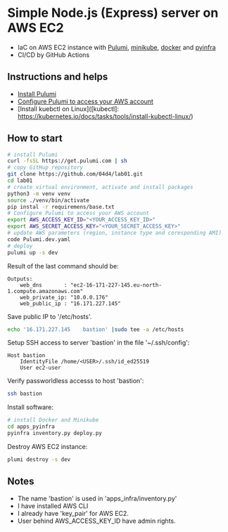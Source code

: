 # Simple Node.js (Express) server on AWS EC2

- IaC on AWS EC2 instance with [Pulumi], [minikube], [docker] and [pyinfra]
- CI/CD by GitHub Actions

## Instructions and helps

- [Install Pulumi](https://www.pulumi.com/docs/iac/get-started/aws/begin/#install-pulumi)
- [Configure Pulumi to access your AWS account](https://www.pulumi.com/docs/iac/get-started/aws/begin/#configure-pulumi-to-access-your-aws-account)
- [Install kuebctl on Linux]([kubectl]: https://kubernetes.io/docs/tasks/tools/install-kubectl-linux/)

## How to start

```bash
# install Pulumi
curl -fsSL https://get.pulumi.com | sh
# copy GitHup repository
git clone https://github.com/04d4/lab01.git
cd lab01
# create virtual environment, activate and install packages
python3 -m venv venv
source ./venv/bin/activate
pip instal -r requiremens/base.txt
# Configure Pulumi to access your AWS account
export AWS_ACCESS_KEY_ID="<YOUR_ACCESS_KEY_ID>"
export AWS_SECRET_ACCESS_KEY="<YOUR_SECRET_ACCESS_KEY>"
# update AWS parameters (region, instance type and coresponding AMI)
code Pulumi.dev.yaml
# deploy
pulumi up -s dev
```

Result of the last command should be:

```
Outputs:
    web_dns       : "ec2-16-171-227-145.eu-north-1.compute.amazonaws.com"
    web_private_ip: "10.0.0.176"
    web_public_ip : "16.171.227.145"
```

Save public IP to '/etc/hosts'.

```bash
echo '16.171.227.145    bastion' |sudo tee -a /etc/hosts
```

Setup SSH access to server 'bastion' in the file '~/.ssh/config':

```out
Host bastion
    IdentityFile /home/<USER>/.ssh/id_ed25519
    User ec2-user
```

Verify passworldless accesss to host 'bastion':

```bash
ssh bastion
```

Install software:

```bash
# install Docker and Minikube
cd apps_pyinfra
pyinfra inventory.py deploy.py
```

Destroy AWS EC2 instance:

```bash
plumi destroy -s dev
```

## Notes

- The name 'bastion' is used in 'apps_infra/inventory.py'
- I have installed AWS CLI
- I already have 'key_pair' for AWS EC2.
- User behind AWS_ACCESS_KEY_ID have admin rights.

[pyinfra]: https://pyinfra.com/
[Pulumi]: https://www.pulumi.com/
[minikube]: https://minikube.sigs.k8s.io/docs/
[docker]: https://docker.io
